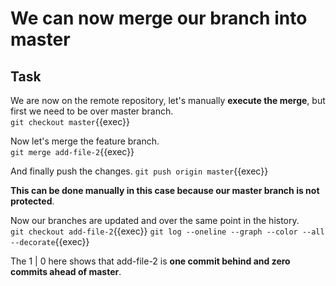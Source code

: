 # We can now merge our branch into master

## Task

We are now on the remote repository, let's manually **execute the merge**, but first we need to be over master branch.  
`git checkout master`{{exec}}

Now let's merge the feature branch.  
`git merge add-file-2`{{exec}}

And finally push the changes.
`git push origin master`{{exec}}

**This can be done manually in this case because our master branch is not protected**.

Now our branches are updated and over the same point in the history.  
`git checkout add-file-2`{{exec}}
`git log --oneline --graph --color --all --decorate`{{exec}}  

The 1 | 0 here shows that add-file-2 is **one commit behind and zero commits ahead of master**.
